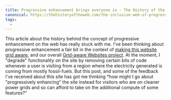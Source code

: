 ```yaml
---
title: Progressive enhancement brings everyone in - The History of the Web
canonical: https://thehistoryoftheweb.com/the-inclusive-web-of-progressive-enhancement/
tags:
  -
---
```


This article about the history behind the concept of progressive enhancement on the web has really stuck with me. I've been thinking about progressive enhancement a fair bit in the context of [making this website grid aware](https://fershad.com/writing/making-this-website-grid-aware/), and our overall [Grid-aware Websites project](https://www.thegreenwebfoundation.org/tools/grid-aware-websites/). At the moment, I "degrade" functionality on the site by removing certain bits of code whenever a user is visiting from a region where the electricity generated is coming from mostly fossil-fuels. But this post, and some of the feedback I've received about this site has got me thinking \*how might I go about "progressively enhancing" the site instead for visitors who are on cleaner power grids and so can afford to take on the additional compute of some features?"
